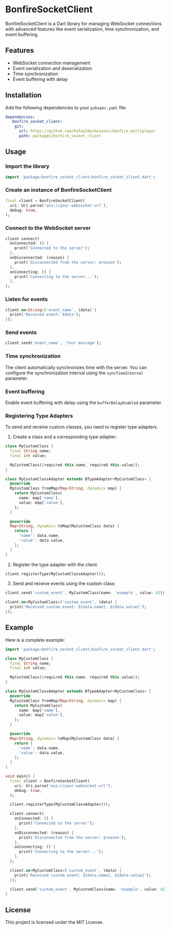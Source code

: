 # BonfireSocketClient

BonfireSocketClient is a Dart library for managing WebSocket connections with advanced features like event serialization, time synchronization, and event buffering.

## Features

- WebSocket connection management
- Event serialization and deserialization
- Time synchronization
- Event buffering with delay

## Installation

Add the following dependencies to your `pubspec.yaml` file:

```yaml
dependencies:
   bonfire_socket_client:
    git:
      url: https://github.com/RafaelBarbosatec/bonfire_multiplayer
      path: packages/bonfire_socket_client
```

## Usage

### Import the library

```dart
import 'package:bonfire_socket_client/bonfire_socket_client.dart';
```

### Create an instance of BonfireSocketClient

```dart
final client = BonfireSocketClient(
  uri: Uri.parse('wss://your-websocket-url'),
  debug: true,
);
```

### Connect to the WebSocket server

```dart
client.connect(
  onConnected: () {
    print('Connected to the server');
  },
  onDisconnected: (reason) {
    print('Disconnected from the server: $reason');
  },
  onConnecting: () {
    print('Connecting to the server...');
  },
);
```

### Listen for events

```dart
client.on<String>('event_name', (data) {
  print('Received event: $data');
});
```

### Send events

```dart
client.send('event_name', 'Your message');
```

### Time synchronization

The client automatically synchronizes time with the server. You can configure the synchronization interval using the `syncTimeInterval` parameter.

### Event buffering

Enable event buffering with delay using the `bufferDelayEnabled` parameter.

### Registering Type Adapters

To send and receive custom classes, you need to register type adapters.

1. Create a class and a corresponding type adapter:

```dart
class MyCustomClass {
  final String name;
  final int value;

  MyCustomClass({required this.name, required this.value});
}

class MyCustomClassAdapter extends BTypeAdapter<MyCustomClass> {
  @override
  MyCustomClass fromMap(Map<String, dynamic> map) {
    return MyCustomClass(
      name: map['name'],
      value: map['value'],
    );
  }

  @override
  Map<String, dynamic> toMap(MyCustomClass data) {
    return {
      'name': data.name,
      'value': data.value,
    };
  }
}
```

2. Register the type adapter with the client:

```dart
client.registerType(MyCustomClassAdapter());
```

3. Send and receive events using the custom class:

```dart
client.send('custom_event', MyCustomClass(name: 'example', value: 42));

client.on<MyCustomClass>('custom_event', (data) {
  print('Received custom event: ${data.name}, ${data.value}');
});
```

## Example

Here is a complete example:

```dart
import 'package:bonfire_socket_client/bonfire_socket_client.dart';

class MyCustomClass {
  final String name;
  final int value;

  MyCustomClass({required this.name, required this.value});
}

class MyCustomClassAdapter extends BTypeAdapter<MyCustomClass> {
  @override
  MyCustomClass fromMap(Map<String, dynamic> map) {
    return MyCustomClass(
      name: map['name'],
      value: map['value'],
    );
  }

  @override
  Map<String, dynamic> toMap(MyCustomClass data) {
    return {
      'name': data.name,
      'value': data.value,
    };
  }
}

void main() {
  final client = BonfireSocketClient(
    uri: Uri.parse('wss://your-websocket-url'),
    debug: true,
  );

  client.registerType(MyCustomClassAdapter());

  client.connect(
    onConnected: () {
      print('Connected to the server');
    },
    onDisconnected: (reason) {
      print('Disconnected from the server: $reason');
    },
    onConnecting: () {
      print('Connecting to the server...');
    },
  );

  client.on<MyCustomClass>('custom_event', (data) {
    print('Received custom event: ${data.name}, ${data.value}');
  });

  client.send('custom_event', MyCustomClass(name: 'example', value: 42));
}
```

## License

This project is licensed under the MIT License.